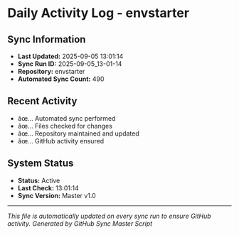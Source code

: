 ﻿# Daily Activity Log - envstarter

## Sync Information
- **Last Updated:** 2025-09-05 13:01:14
- **Sync Run ID:** 2025-09-05_13-01-14
- **Repository:** envstarter
- **Automated Sync Count:** 490

## Recent Activity
- âœ… Automated sync performed
- âœ… Files checked for changes
- âœ… Repository maintained and updated
- âœ… GitHub activity ensured

## System Status
- **Status:** Active
- **Last Check:** 13:01:14
- **Sync Version:** Master v1.0

---
*This file is automatically updated on every sync run to ensure GitHub activity.*
*Generated by GitHub Sync Master Script*
